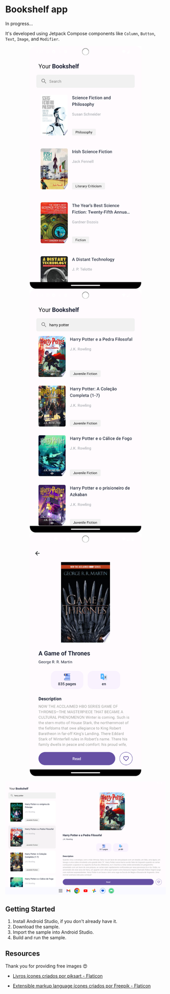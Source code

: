 Bookshelf app
=================================

In progress...

It's developed using Jetpack Compose components like ```Column```, ```Button```, ```Text```, ```Image```, and ```Modifier```.

<p align="center">
  <img src="./asset-docs/demo2.png" width="350px" alt="Screenshot displaying the home screen.">
  <img src="./asset-docs/demo.png" width="350px" alt="Screenshot displaying the search in the home screen.">
  <img src="./asset-docs/demo3.png" width="350px" alt="Screenshot displaying the details screen.">
</p>

<p align="center">
  <img src="./asset-docs/demo4.png" alt="Screenshot displaying the home screen for tablet device.">
</p>

Getting Started
---------------
1. Install Android Studio, if you don't already have it.
2. Download the sample.
3. Import the sample into Android Studio.
4. Build and run the sample.

Resources
---------------
Thank you for providing free images 😍

- <a href="https://www.flaticon.com/br/icones-gratis/livros" title="livros ícones">Livros ícones criados por piksart - Flaticon</a>

- <a href="https://www.flaticon.com/br/icones-gratis/extensible-markup-language" title="extensible markup language ícones">Extensible markup language ícones criados por Freepik - Flaticon</a>

